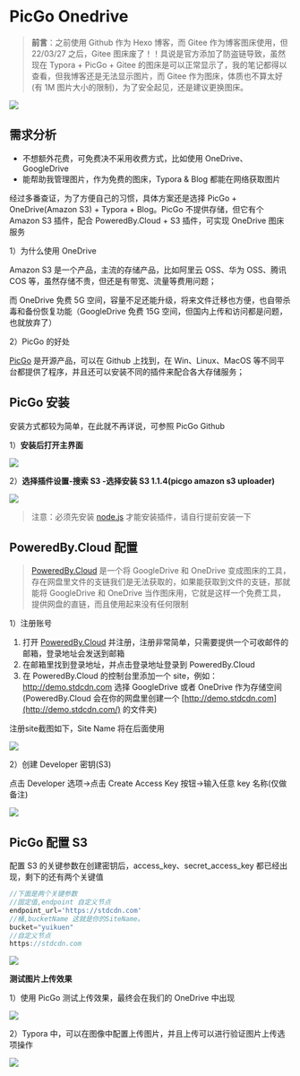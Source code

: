 # PicGo Onedrive

> **前言**：之前使用 Github 作为 Hexo 博客，而 Gitee 作为博客图床使用，但 22/03/27 之后，Gitee 图床废了！！具说是官方添加了防盗链导致，虽然现在 Typora + PicGo + Gitee 的图床是可以正常显示了，我的笔记都得以查看，但我博客还是无法显示图片，而 Gitee 作为图床，体质也不算太好(有 1M 图片大小的限制)，为了安全起见，还是建议更换图床。

![](https://yuikuen-1259273046.cos.ap-guangzhou.myqcloud.com/devops/3eddd173846db4ea4004f8034cce489e.png)

## 需求分析

- 不想额外花费，可免费决不采用收费方式，比如使用 OneDrive、GoogleDrive
- 能帮助我管理图片，作为免费的图床，Typora & Blog 都能在网络获取图片

经过多番查证，为了方便自己的习惯，具体方案还是选择 PicGo +  OneDrive(Amazon S3) + Typora + Blog。PicGo 不提供存储，但它有个 Amazon S3 插件，配合 PoweredBy.Cloud + S3 插件，可实现 OneDrive 图床服务

1）为什么使用 OneDrive

Amazon S3 是一个产品，主流的存储产品，比如阿里云 OSS、华为 OSS、腾讯 COS 等，虽然存储不贵，但还是有带宽、流量等费用问题；

而 OneDrive 免费 5G 空间，容量不足还能升级，将来文件迁移也方便，也自带杀毒和备份恢复功能（GoogleDrive 免费 15G 空间，但国内上传和访问都是问题，也就放弃了）

2）PicGo 的好处

[PicGo](https://github.com/Molunerfinn/PicGo) 是开源产品，可以在 Github 上找到，在 Win、Linux、MacOS 等不同平台都提供了程序，并且还可以安装不同的插件来配合各大存储服务；

## PicGo 安装

安装方式都较为简单，在此就不再详说，可参照 PicGo Github

1）**安装后打开主界面**

![](https://yuikuen-1259273046.cos.ap-guangzhou.myqcloud.com/devops/da8c34e3a24806ab88854faae58451a9.png)

2）**选择插件设置-搜索 S3 -选择安装 S3 1.1.4(picgo amazon s3 uploader)**

![](https://yuikuen-1259273046.cos.ap-guangzhou.myqcloud.com/devops/a6bdcaf760592f201da335997203183f.png)

> 注意：必须先安装 [node.js](https://nodejs.org/en/) 才能安装插件，请自行提前安装一下

## PoweredBy.Cloud 配置

> [PoweredBy.Cloud](https://poweredby.cloud/) 是一个将 GoogleDrive 和 OneDrive 变成图床的工具，存在网盘里文件的支链我们是无法获取的，如果能获取到文件的支链，那就能将 GoogleDrive 和 OneDrive 当作图床用，它就是这样一个免费工具，提供网盘的直链，而且使用起来没有任何限制

1）注册账号 

1. 打开 [PoweredBy.Cloud](https://poweredby.cloud/) 并注册，注册非常简单，只需要提供一个可收邮件的邮箱，登录地址会发送到邮箱
2. 在邮箱里找到登录地址，并点击登录地址登录到 PoweredBy.Cloud
3. 在 PoweredBy.Cloud 的控制台里添加一个 site，例如：http://demo.stdcdn.com  选择 GoogleDrive 或者 OneDrive 作为存储空间(PoweredBy.Cloud 会在你的网盘里创建一个 [http://demo.stdcdn.com](http://demo.stdcdn.com/) 的文件夹)

注册site截图如下，Site Name 将在后面使用

![](https://yuikuen-1259273046.cos.ap-guangzhou.myqcloud.com/devops/f8a423e911cf882ce7b45bc9c82096e8.png)

2）创建 Developer 密钥(S3)

点击 Developer 选项->点击 Create Access Key 按钮->输入任意 key 名称(仅做备注)

![](https://yuikuen-1259273046.cos.ap-guangzhou.myqcloud.com/devops/fda4209f4bd3370934b82f5861cdbb94.png)

## PicGo 配置 S3

配置 S3 的关键参数在创建密钥后，access_key、secret_access_key 都已经出现，剩下的还有两个关键值

```js
//下面是两个关键参数
//固定值,endpoint 自定义节点
endpoint_url='https://stdcdn.com'
//桶,bucketName 这就是你的SiteName。
bucket="yuikuen"
//自定义节点
https://stdcdn.com
```

![](https://yuikuen-1259273046.cos.ap-guangzhou.myqcloud.com/devops/1ec466a959fe032877e4fce8c0bc987b.png)

**测试图片上传效果**

1）使用 PicGo 测试上传效果，最终会在我们的 OneDrive 中出现

![](https://yuikuen-1259273046.cos.ap-guangzhou.myqcloud.com/devops/ccd5adfe012727d0212a7a766d204878.png)

2）Typora 中，可以在图像中配置上传图片，并且上传可以进行验证图片上传选项操作

![](https://yuikuen-1259273046.cos.ap-guangzhou.myqcloud.com/devops/a433a9e8a646062b9b12ab7065d8b69f.png)